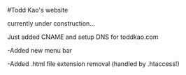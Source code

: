 #Todd Kao's website

currently under construction...

Just added CNAME and setup DNS for toddkao.com

-Added new menu bar 

-Added .html file extension removal (handled by .htaccess!)
